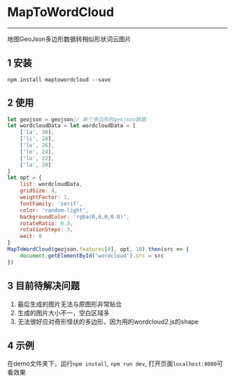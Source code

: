 # MapToWordCloud
----
地图GeoJson多边形数据转相似形状词云图片

## 1 安装
```
npm install maptowordcloud --save
```

## 2 使用
```js
let geojson = geojson// 单个多边形的geojson数据
let wordcloudData = let wordcloudData = [
    ['la', 30],
    ['li', 28],
    ['lu', 26],
    ['le', 24],
    ['lo', 22],
    ['la', 20]
]
let opt = {
    list: wordcloudData,
    gridSize: 4,
    weightFactor: 1,
    fontFamily: 'serif',
    color: 'random-light',
    backgroundColor: 'rgba(0,0,0,0.0)',
    rotateRatio: 0.3,
    rotationSteps: 3,
    wait: 0
}
MapToWordCloud(geojson.features[0], opt, 10).then(src => {
    document.getElementById('wordcloud').src = src
})
```

## 3 目前待解决问题
1. 最后生成的图片无法与原图形非常贴合
2. 生成的图片大小不一，空白区域多
3. 无法很好应对奇形怪状的多边形，因为用的wordcloud2.js的shape

## 4 示例
在demo文件夹下，运行`npm install`, `npm run dev`, 打开页面`localhost:8080`可看效果
